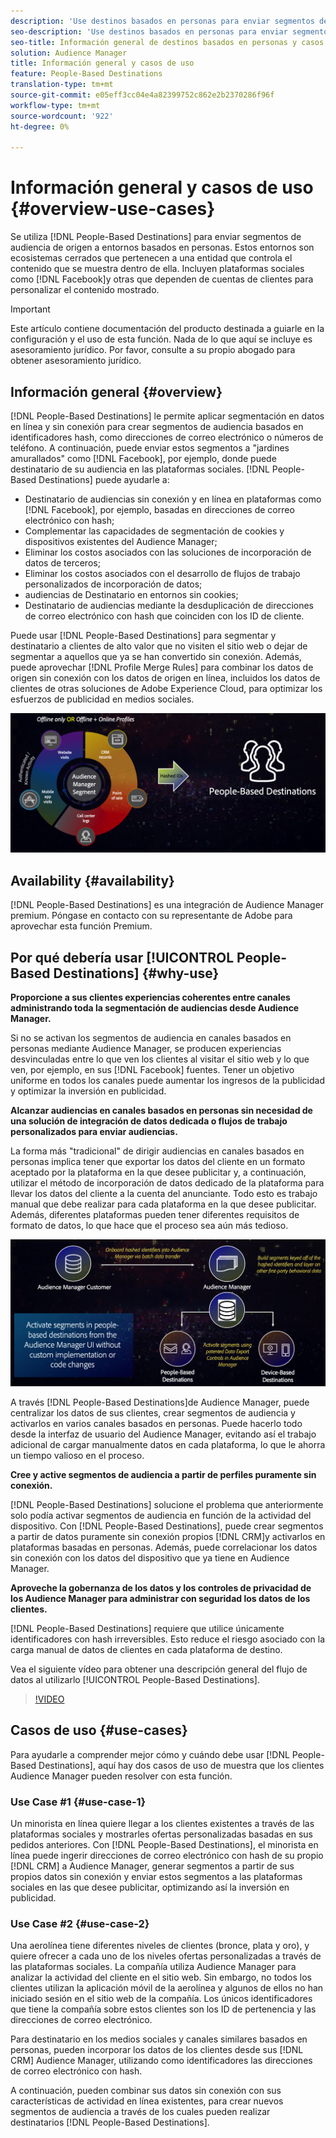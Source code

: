 ```yaml
---
description: 'Use destinos basados en personas para enviar segmentos de audiencia de origen a entornos basados en personas. Estos entornos son ecosistemas cerrados que pertenecen a una entidad que controla el contenido que se muestra dentro de ella. Incluyen plataformas sociales como Facebook y otras plataformas que dependen de cuentas de clientes para personalizar el contenido mostrado. '
seo-description: 'Use destinos basados en personas para enviar segmentos de audiencia de origen a entornos basados en personas. Estos entornos son ecosistemas cerrados que pertenecen a una entidad que controla el contenido que se muestra dentro de ella. Incluyen plataformas sociales como Facebook y otras plataformas que dependen de cuentas de clientes para personalizar el contenido mostrado.  '
seo-title: Información general de destinos basados en personas y casos de uso
solution: Audience Manager
title: Información general y casos de uso
feature: People-Based Destinations
translation-type: tm+mt
source-git-commit: e05eff3cc04e4a82399752c862e2b2370286f96f
workflow-type: tm+mt
source-wordcount: '922'
ht-degree: 0%

---
```



# Información general y casos de uso {#overview-use-cases}

Se utiliza [!DNL People-Based Destinations] para enviar segmentos de audiencia de origen a entornos basados en personas. Estos entornos son ecosistemas cerrados que pertenecen a una entidad que controla el contenido que se muestra dentro de ella. Incluyen plataformas sociales como [!DNL Facebook]y otras que dependen de cuentas de clientes para personalizar el contenido mostrado.

>[!IMPORTANT]
>Este artículo contiene documentación del producto destinada a guiarle en la configuración y el uso de esta función. Nada de lo que aquí se incluye es asesoramiento jurídico. Por favor, consulte a su propio abogado para obtener asesoramiento jurídico.

## Información general {#overview}

[!DNL People-Based Destinations] le permite aplicar segmentación en datos en línea y sin conexión para crear segmentos de audiencia basados en identificadores [](people-based-destinations-prerequisites.md#hashing-requirements)hash, como direcciones de correo electrónico o números de teléfono. A continuación, puede enviar estos segmentos a &quot;jardines amurallados&quot; como [!DNL Facebook], por ejemplo, donde puede destinatario de su audiencia en las plataformas sociales. [!DNL People-Based Destinations] puede ayudarle a:

* Destinatario de audiencias sin conexión y en línea en plataformas como [!DNL Facebook], por ejemplo, basadas en direcciones de correo electrónico con hash;
* Complementar las capacidades de segmentación de cookies y dispositivos existentes del Audience Manager;
* Eliminar los costos asociados con las soluciones de incorporación de datos de terceros;
* Eliminar los costos asociados con el desarrollo de flujos de trabajo personalizados de incorporación de datos;
* audiencias de Destinatario en entornos sin cookies;
* Destinatario de audiencias mediante la desduplicación de direcciones de correo electrónico con hash que coinciden con los ID de cliente.

Puede usar [!DNL People-Based Destinations] para segmentar y destinatario a clientes de alto valor que no visiten el sitio web o dejar de segmentar a aquellos que ya se han convertido sin conexión. Además, puede aprovechar [!DNL Profile Merge Rules] para combinar los datos de origen sin conexión con los datos de origen en línea, incluidos los datos de clientes de otras soluciones de Adobe Experience Cloud, para optimizar los esfuerzos de publicidad en medios sociales.

![pbd-overview](assets/pbd-overview.png)

## Availability {#availability}

[!DNL People-Based Destinations] es una integración de Audience Manager premium. Póngase en contacto con su representante de Adobe para aprovechar esta función Premium.

## Por qué debería usar [!UICONTROL People-Based Destinations] {#why-use}

**Proporcione a sus clientes experiencias coherentes entre canales administrando toda la segmentación de audiencias desde Audience Manager.**

Si no se activan los segmentos de audiencia en canales basados en personas mediante Audience Manager, se producen experiencias desvinculadas entre lo que ven los clientes al visitar el sitio web y lo que ven, por ejemplo, en sus [!DNL Facebook] fuentes. Tener un objetivo uniforme en todos los canales puede aumentar los ingresos de la publicidad y optimizar la inversión en publicidad.

**Alcanzar audiencias en canales basados en personas sin necesidad de una solución de integración de datos dedicada o flujos de trabajo personalizados para enviar audiencias.**

La forma más &quot;tradicional&quot; de dirigir audiencias en canales basados en personas implica tener que exportar los datos del cliente en un formato aceptado por la plataforma en la que desee publicitar y, a continuación, utilizar el método de incorporación de datos dedicado de la plataforma para llevar los datos del cliente a la cuenta del anunciante. Todo esto es trabajo manual que debe realizar para cada plataforma en la que desee publicitar. Además, diferentes plataformas pueden tener diferentes requisitos de formato de datos, lo que hace que el proceso sea aún más tedioso.

![pbd-overview](assets/pbd-diagram.png)

A través [!DNL People-Based Destinations]de Audience Manager, puede centralizar los datos de sus clientes, crear segmentos de audiencia y activarlos en varios canales basados en personas. Puede hacerlo todo desde la interfaz de usuario del Audience Manager, evitando así el trabajo adicional de cargar manualmente datos en cada plataforma, lo que le ahorra un tiempo valioso en el proceso.

**Cree y active segmentos de audiencia a partir de perfiles puramente sin conexión.**

[!DNL People-Based Destinations] solucione el problema que anteriormente solo podía activar segmentos de audiencia en función de la actividad del dispositivo. Con [!DNL People-Based Destinations], puede crear segmentos a partir de datos puramente sin conexión propios [!DNL CRM]y activarlos en plataformas basadas en personas. Además, puede correlacionar los datos sin conexión con los datos del dispositivo que ya tiene en Audience Manager.

**Aproveche la gobernanza de los datos y los controles de privacidad de los Audience Manager para administrar con seguridad los datos de los clientes.**

[!DNL People-Based Destinations] requiere que utilice únicamente identificadores con hash irreversibles. Esto reduce el riesgo asociado con la carga manual de datos de clientes en cada plataforma de destino.

Vea el siguiente vídeo para obtener una descripción general del flujo de datos al utilizarlo [!UICONTROL People-Based Destinations].

>[!VIDEO](https://video.tv.adobe.com/v/28968/)

## Casos de uso {#use-cases}

Para ayudarle a comprender mejor cómo y cuándo debe usar [!DNL People-Based Destinations], aquí hay dos casos de uso de muestra que los clientes Audience Manager pueden resolver con esta función.

### Use Case #1 {#use-case-1}

Un minorista en línea quiere llegar a los clientes existentes a través de las plataformas sociales y mostrarles ofertas personalizadas basadas en sus pedidos anteriores. Con [!DNL People-Based Destinations], el minorista en línea puede ingerir direcciones de correo electrónico con hash de su propio [!DNL CRM] a Audience Manager, generar segmentos a partir de sus propios datos sin conexión y enviar estos segmentos a las plataformas sociales en las que desee publicitar, optimizando así la inversión en publicidad.

### Use Case #2 {#use-case-2}

Una aerolínea tiene diferentes niveles de clientes (bronce, plata y oro), y quiere ofrecer a cada uno de los niveles ofertas personalizadas a través de las plataformas sociales. La compañía utiliza Audience Manager para analizar la actividad del cliente en el sitio web. Sin embargo, no todos los clientes utilizan la aplicación móvil de la aerolínea y algunos de ellos no han iniciado sesión en el sitio web de la compañía. Los únicos identificadores que tiene la compañía sobre estos clientes son los ID de pertenencia y las direcciones de correo electrónico.

Para destinatario en los medios sociales y canales similares basados en personas, pueden incorporar los datos de los clientes desde sus [!DNL CRM] Audience Manager, utilizando como identificadores las direcciones de correo electrónico con hash.

A continuación, pueden combinar sus datos sin conexión con sus características de actividad en línea existentes, para crear nuevos segmentos de audiencia a través de los cuales pueden realizar destinatarios [!DNL People-Based Destinations].
